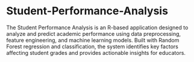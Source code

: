 # Student-Performance-Analysis
The Student Performance Analysis is an R-based application designed to analyze and predict academic performance using data preprocessing, feature engineering, and machine learning models. Built with Random Forest regression and classification, the system identifies key factors affecting student grades and provides actionable insights for educators.
